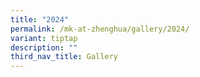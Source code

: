 ```yaml
---
title: "2024"
permalink: /mk-at-zhenghua/gallery/2024/
variant: tiptap
description: ""
third_nav_title: Gallery
---
```

<p></p>